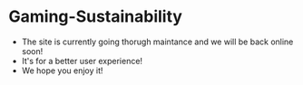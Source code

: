 # Gaming-Sustainability

- The site is currently going thorugh maintance and we will be back online soon!
- It's for a better user experience!
- We hope you enjoy it!
